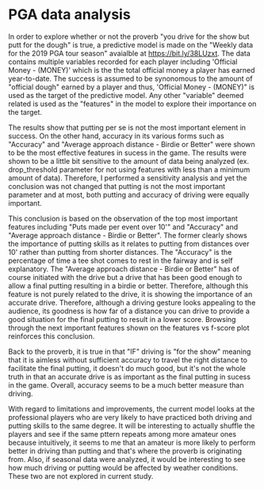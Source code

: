 # PGA data analysis
In order to explore whether or not the proverb "you drive for the show but putt for the dough" is true, a predictive model is made on the "Weekly data for the 2019 PGA tour season" avaialble at https://bit.ly/38LUzxt. The data contains multiple variables recorded for each player including 'Official Money - (MONEY)' which is the the total official money a player has earned year-to-date. 
The success is assumed to be synonomous to the amount of "official dough" earned by a player and thus, 'Official Money - (MONEY)" is used as the target of the predictive model. Any other "variable" deemed related is used as the "features" in the model to explore their importance on the target. 

The results show that putting per se is not the most important element in success. On the other hand, accuracy in its various forms such as "Accuracy" and "Average approach distance - Birdie or Better" were shown to be the most effective features in sucess in the game. The results were shown to be a little bit sensitive to the amount of data being analyzed (ex. drop_threshold parameter for not using features with less than a minimum amount of data). Therefore, I performed a sensitivity analysis and yet the conclusion was not changed that putting is not the most important parameter and at most, both putting and accuracy of driving were equally important. 

This conclusion is based on the observation of the top most important features including "Puts made per event over 10'" and "Accuracy" and "Average approach distance - Birdie or Better". The former clearly shows the importance of putting skills as it relates to putting from distances over 10' rather than putting from shorter distances. The "Accuracy" is the percentage of time a tee shot comes to rest in the fairway and is self explanatory. The "Average approach distance - Birdie or Better" has of course initiated with the drive but a drive that has been good enough to allow a final putting resulting in a birdie or better. Therefore, although this feature is not purely related to the drive, it is showing the importance of an accurate drive. Therefore, although a driving gesture looks appealing to the audience, its goodness is how far of a distance you can drive to provide a good situation for the final putting to result in a lower score. Browsing through the next important features shown on the features vs f-score plot reinforces this conclusion. 

Back to the proverb, it is true in that "IF" driving is "for the show" meaning that it is aimless without sufficient accuracy to travel the right distance to facilitate the final putting, it doesn't do much good, but it's not the whole truth in that an accurate drive is as important as the final putting in sucess in the game. Overall, accuracy seems to be a much better measure than driving. 

With regard to limitations and improvements, the current model looks at the professional players who are very likely to have practiced both driving and putting skills to the same degree. It will be interesting to actually shuffle the players and see if the same pttern repeats among more amateur ones because intuitively, it seems to me that an amateur is more likely to perform better in driving than putting and that's where the proverb is originating from. Also, if seasonal data were analyzed, it would be interesting to see how much driving or putting would be affected by weather conditions. These two are not explored in current study.
